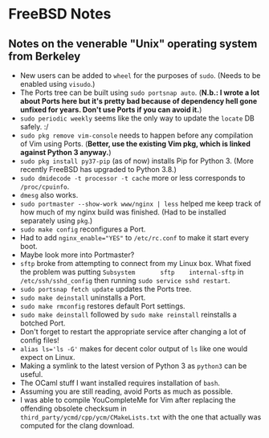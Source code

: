 # FreeBSD Notes
## Notes on the venerable "Unix" operating system from Berkeley

* New users can be added to `wheel` for the purposes of `sudo`. (Needs to be enabled using `visudo`.)
* The Ports tree can be built using `sudo portsnap auto`. (**N.b.: I wrote a lot about Ports here but it's pretty bad because of dependency hell gone unfixed for years. Don't use Ports if you can avoid it.**)
* `sudo periodic weekly` seems like the only way to update the `locate` DB safely. :/
* `sudo pkg remove vim-console` needs to happen before any compilation of Vim using Ports. (**Better, use the existing Vim pkg, which is linked against Python 3 anyway.**)
* `sudo pkg install py37-pip` (as of now) installs Pip for Python 3. (More recently FreeBSD has upgraded to Python 3.8.)
* `sudo dmidecode -t processor -t cache` more or less corresponds to `/proc/cpuinfo`.
* `dmesg` also works.
* `sudo portmaster --show-work www/nginx | less` helped me keep track of how much of my nginx build was finished. (Had to be installed separately using `pkg`.)
* `sudo make config` reconfigures a Port.
* Had to add `nginx_enable="YES"` to `/etc/rc.conf` to make it start every boot.
* Maybe look more into Portmaster?
* `sftp` broke from attempting to connect from my Linux box. What fixed the problem was putting `Subsystem       sftp    internal-sftp` in `/etc/ssh/sshd_config` then running `sudo service sshd restart`.
* `sudo portsnap fetch update` updates the Ports tree.
* `sudo make deinstall` uninstalls a Port.
* `sudo make rmconfig` restores default Port settings.
* `sudo make deinstall` followed by `sudo make reinstall` reinstalls a botched Port.
* Don't forget to restart the appropriate service after changing a lot of config files!
* `alias ls='ls -G'` makes for decent color output of `ls` like one would expect on Linux.
* Making a symlink to the latest version of Python 3 as `python3` can be useful.
* The OCaml stuff I want installed requires installation of `bash`.
* Assuming you are still reading, avoid Ports as much as possible.
* I was able to compile YouCompleteMe for Vim after replacing the offending
  obsolete checksum in `third_party/ycmd/cpp/ycm/CMakeLists.txt` with the one
  that actually was computed for the clang download. 

